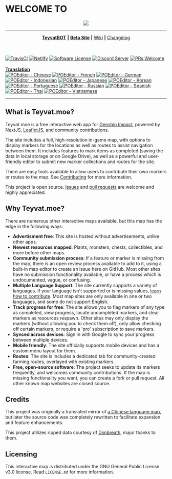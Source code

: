# WELCOME TO 

<p align='center'><img src="https://raw.githubusercontent.com/Teyvat-Moe/teyvat.moe/master/assets/Social.png"></p>

* * *

<p align='center'>
<a href="https://xastrodev.github.io/astrogg/"><b>TeyvatBOT</b></a>
<b>|</b>
<a href="https://xastrodev.github.io/astrogg/"><b>Beta Site</b></a>
<b>|</b>
<a href="https://github.com/Teyvat-Moe/Teyvat.moe/wiki">Wiki</a>
<b>|</b>
<a href="https://github.com/Teyvat-Moe/Teyvat.moe/blob/master/CHANGELOG.md">Changelog</a>

  <br/><br/>
<a href="https://travis-ci.com/github/Teyvat-Moe/Teyvat.moe"><img src="https://api.travis-ci.com/Teyvat-Moe/Teyvat.moe.svg?branch=master" alt="TravisCI"/></a>
<a href="https://beta.teyvat.moe"><img src="https://img.shields.io/netlify/e37c5eca-62e5-480d-922b-301ab8c4994a?label=beta%20build" alt="Netlify"/></a>
<a href="https://github.com/Teyvat-Moe/Teyvat.moe/blob/master/LICENSE.md"><img src="https://img.shields.io/badge/license-GPLv3-green.svg" alt="Software License"/></a>
<a href="https://discord.gg/dF6VTFr9jK"><img src="https://img.shields.io/discord/807068732567453726?label=discord&logo=discord&logoColor=738adb" alt="Discord Server"/></a>
<a href="https://github.com/Teyvat-Moe/Teyvat.moe/wiki/Contributing"><img src="https://img.shields.io/badge/PRs-welcome-brightgreen.svg" alt="PRs Welcome"/></a>
  <br/><br/>
<b><a href="https://poeditor.com/projects/view?id=394831">Translation</a></b>
  <br/>
<a href="https://poeditor.com/join/project?hash=VNGpBHcrB0"><img src="https://img.shields.io/poeditor/progress/394831/zh-CN?token=1362c61f5ab09d3fb015f19e77e437f1" alt="POEditor - Chinese"/></a>
<a href="https://poeditor.com/join/project?hash=VNGpBHcrB0"><img src="https://img.shields.io/poeditor/progress/394831/fr?token=1362c61f5ab09d3fb015f19e77e437f1" alt="POEditor - French"/></a>
<a href="https://poeditor.com/join/project?hash=VNGpBHcrB0"><img src="https://img.shields.io/poeditor/progress/394831/de?token=1362c61f5ab09d3fb015f19e77e437f1" alt="POEditor - German"/></a>
<a href="https://poeditor.com/join/project?hash=VNGpBHcrB0"><img src="https://img.shields.io/poeditor/progress/394831/id?token=1362c61f5ab09d3fb015f19e77e437f1" alt="POEditor - Indonesian"/></a>
<a href="https://poeditor.com/join/project?hash=VNGpBHcrB0"><img src="https://img.shields.io/poeditor/progress/394831/ja?token=1362c61f5ab09d3fb015f19e77e437f1" alt="POEditor - Japanese"/></a>
<a href="https://poeditor.com/join/project?hash=VNGpBHcrB0"><img src="https://img.shields.io/poeditor/progress/394831/ko?token=1362c61f5ab09d3fb015f19e77e437f1" alt="POEditor - Korean"/></a>
<a href="https://poeditor.com/join/project?hash=VNGpBHcrB0"><img src="https://img.shields.io/poeditor/progress/394831/pt?token=1362c61f5ab09d3fb015f19e77e437f1" alt="POEditor - Portuguese"/></a>
<a href="https://poeditor.com/join/project?hash=VNGpBHcrB0"><img src="https://img.shields.io/poeditor/progress/394831/ru?token=1362c61f5ab09d3fb015f19e77e437f1" alt="POEditor - Russian"/></a>
<a href="https://poeditor.com/join/project?hash=VNGpBHcrB0"><img src="https://img.shields.io/poeditor/progress/394831/es?token=1362c61f5ab09d3fb015f19e77e437f1" alt="POEditor - Spanish"/></a>
<a href="https://poeditor.com/join/project?hash=VNGpBHcrB0"><img src="https://img.shields.io/poeditor/progress/394831/th?token=1362c61f5ab09d3fb015f19e77e437f1" alt="POEditor - Thai"/></a>
<a href="https://poeditor.com/join/project?hash=VNGpBHcrB0"><img src="https://img.shields.io/poeditor/progress/394831/vi?token=1362c61f5ab09d3fb015f19e77e437f1" alt="POEditor - Vietnamese"/></a>

</p>

* * *

## What is Teyvat.moe?

Teyvat.moe is a free interactive web app for [Genshin Impact](https://genshin.mihoyo.com/), powered by NextJS, [LeafletJS](https://leafletjs.com/reference-1.7.1.html), and community contributions.

The site includes a full, high-resolution in-game map, with options to display markers for the locations as well as routes to assist navigation between them. It includes features to mark items as completed (saving the data in local storage or on Google Drive), as well as a powerful and user-friendly editor to submit new marker collections and routes for the site.

There are easy tools available to allow users to contribute their own markers or routes to the map. See [Contributing](https://github.com/Teyvat-Moe/teyvat.moe/wiki/Contributing) for more information.

This project is open source. [Issues](https://github.com/Teyvat-Moe/teyvat.moe/issues) and [pull requests](https://github.com/Teyvat-Moe/teyvat.moe/pulls) are welcome and highly appreciated.

## Why Teyvat.moe?

There are numerous other interactive maps available, but this map has the edge in the following ways:

-   **Advertisment free**: This site is hosted without advertisements, unlike other apps.
-   **Newest resources mapped**: Plants, monsters, chests, collectibles, and more before other maps.
-   **Community submission process**: If a feature or marker is missing from the map, there is an open review process available to add to it, using a built-in map editor to create an issue here on GitHub. Most other sites have no submission functionality available, or have a process which is undocumented, vague, or confusing.
-   **Multiple Language Support**: The site currently supports a variety of languages. If your language isn't supported or is missing values, [learn how to contribute](https://github.com/Teyvat-Moe/teyvat.moe/wiki/Contributing#how-to-localize-the-site). Most map sites are only available in one or two languages, and some do not support English.
-   **Track progress for free**: The site allows you to flag markers of any type as completed, view progress, locate uncompleted markers, and clear markers as resources respawn. Other sites may only display the markers (without allowing you to check them off), only allow checking off certain markers, or require a 'pro' subscription to save markers.
-   **Synced across devices**: Sign in with Google to sync your progress between multiple devices.
-   **Mobile friendly**: The site officially supports mobile devices and has a custom menu layout for them.
-   **Routes**: The site is includes a dedicated tab for community-created farming routes, overlayed with existing markers.
-   **Free, open-source software**: The project seeks to update its markers frequently, and welcomes community contributions. If the map is missing functionality you want, you can create a fork or pull request. All other known map websites are closed source.

## Credits

This project was originally a translated mirror of [a Chinese language map](http://www.yuanshen.site/), but later the source code was completely rewritten to facilitate expansion and feature enhancements.

This project utilizes ripped data courtesy of [Dimbreath](https://github.com/Dimbreath/GenshinData/), major thanks to them.

## Licensing

This interactive map is distributed under the GNU General Public License v3.0 license. Read `LICENSE.md` for more information.
